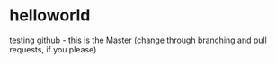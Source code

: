 # helloworld
testing github - this is the Master (change through branching and pull requests, if you please)
